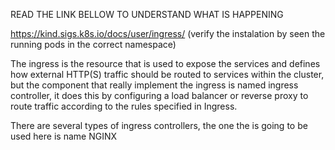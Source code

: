 READ THE LINK BELLOW TO UNDERSTAND WHAT IS HAPPENING

https://kind.sigs.k8s.io/docs/user/ingress/
(verify the instalation by seen the running pods in the correct namespace)

The ingress is the resource that is used to expose the services and defines how external HTTP(S) traffic should be routed to services within the cluster, but the component that really implement the ingress is named ingress controller, it does this by configuring a load balancer or reverse proxy to route traffic according to the rules specified in Ingress.

There are several types of ingress controllers, the one the is going to be used here is name NGINX
